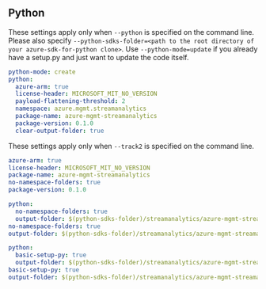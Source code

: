 ## Python

These settings apply only when `--python` is specified on the command line.
Please also specify `--python-sdks-folder=<path to the root directory of your azure-sdk-for-python clone>`.
Use `--python-mode=update` if you already have a setup.py and just want to update the code itself.


``` yaml !$(track2)
python-mode: create
python:
  azure-arm: true
  license-header: MICROSOFT_MIT_NO_VERSION
  payload-flattening-threshold: 2
  namespace: azure.mgmt.streamanalytics
  package-name: azure-mgmt-streamanalytics
  package-version: 0.1.0
  clear-output-folder: true
```

These settings apply only when `--track2` is specified on the command line.

``` yaml $(track2)
azure-arm: true
license-header: MICROSOFT_MIT_NO_VERSION
package-name: azure-mgmt-streamanalytics
no-namespace-folders: true
package-version: 0.1.0
```

``` yaml $(python-mode) == 'update'
python:
  no-namespace-folders: true
  output-folder: $(python-sdks-folder)/streamanalytics/azure-mgmt-streamanalytics/azure/mgmt/streamanalytics
no-namespace-folders: true
output-folder: $(python-sdks-folder)/streamanalytics/azure-mgmt-streamanalytics/azure/mgmt/streamanalytics
```
``` yaml $(python-mode) == 'create'
python:
  basic-setup-py: true
  output-folder: $(python-sdks-folder)/streamanalytics/azure-mgmt-streamanalytics
basic-setup-py: true
output-folder: $(python-sdks-folder)/streamanalytics/azure-mgmt-streamanalytics
```
